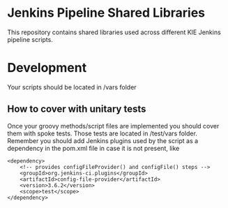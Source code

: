 # Jenkins Pipeline Shared Libraries

This repository contains shared libraries used across different KIE Jenkins pipeline scripts. 

# Development
Your scripts should be located in /vars folder 

## How to cover with unitary tests
Once your groovy methods/script files are implemented you should cover them with spoke tests.
Those tests are located in /test/vars folder. Remember you should add Jenkins plugins used by the script as a dependency in the pom.xml file in case it is not present, like

```
<dependency>
    <!-- provides configFileProvider() and configFile() steps -->
    <groupId>org.jenkins-ci.plugins</groupId>
    <artifactId>config-file-provider</artifactId>
    <version>3.6.2</version>
    <scope>test</scope>
</dependency>
```

